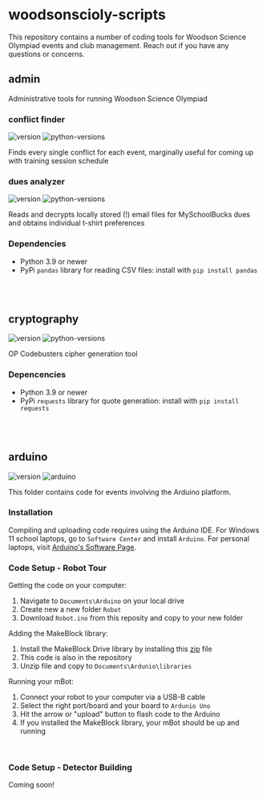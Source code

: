 # woodsonscioly-scripts

This repository contains a number of coding tools for Woodson Science Olympiad events and club management. Reach out if you have any questions or concerns. 


## admin
Administrative tools for running Woodson Science Olympiad

### conflict finder
![version](https://img.shields.io/badge/release-v2.0.0-blue)
![python-versions](https://img.shields.io/badge/python-3.9_%7C_3.10_%7C_3.11-limegreen)

Finds every single conflict for each event, marginally useful for coming up with training session schedule


### dues analyzer
![version](https://img.shields.io/badge/release-v1.0.1-blue)
![python-versions](https://img.shields.io/badge/python-3.9_%7C_3.10_%7C_3.11-limegreen)

Reads and decrypts locally stored (!) email files for MySchoolBucks dues and obtains individual t-shirt preferences


### Dependencies
- Python 3.9 or newer
- PyPi `pandas` library for reading CSV files: install with `pip install pandas`

<br><br>


## cryptography
![version](https://img.shields.io/badge/release-v2.1.3-blue)
![python-versions](https://img.shields.io/badge/python-3.9_%7C_3.10_%7C_3.11-limegreen)

OP Codebusters cipher generation tool


### Depencencies
- Python 3.9 or newer
- PyPi `requests` library for quote generation: install with `pip install requests`

<br><br>



## arduino
![version](https://img.shields.io/badge/release-v1.0.0-blue)
![arduino](https://img.shields.io/static/v1?label=Arduino&message=v2.2.1&logo=arduino&logoColor=white&color=blue)

This folder contains code for events involving the Arduino platform. 

### Installation
Compiling and uploading code requires using the Arduino IDE. For Windows 11 school laptops, go to `Software Center` and install `Arduino`. For personal laptops, visit [Arduino's Software Page](https://www.arduino.cc/en/software).


### Code Setup - Robot Tour

Getting the code on your computer: 
1. Navigate to `Documents\Arduino` on your local drive
2. Create new a new folder `Robot`
3. Download `Robot.ino` from this reposity and copy to your new folder

Adding the MakeBlock library:
1. Install the MakeBlock Drive library by installing this [zip](https://codeload.github.com/Makeblock-official/Makeblock-Libraries/zip/master) file
2. This code is also in the repository
3. Unzip file and copy to `Documents\Ardunio\libraries`

Running your mBot:
1. Connect your robot to your computer via a USB-B cable
2. Select the right port/board and your board to `Ardunio Uno`
3. Hit the arrow or "upload" button to flash code to the Arduino
4. If you installed the MakeBlock library, your mBot should be up and running
<br>


### Code Setup - Detector Building

Coming soon!


